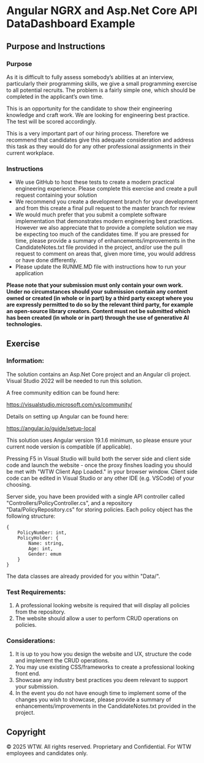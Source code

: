 # Angular NGRX and Asp.Net Core API DataDashboard Example 

## Purpose and Instructions

### Purpose

As it is difficult to fully assess somebody’s abilities at an interview, particularly their programming skills, we give a small programming exercise to all potential recruits. The problem is a fairly simple one, which should be completed in the applicant’s own time.

This is an opportunity for the candidate to show their engineering knowledge and craft work.  We are looking for engineering best practice. The test will be scored accordingly. 

This is a very important part of our hiring process. Therefore we recommend that candidates give this adequate consideration and address this task as they would do for any other professional assignments in their current workplace.

### Instructions 

-   We use GitHub to host these tests to create a modern practical engineering experience. Please complete this exercise and create a pull request containing your solution 
-   We recommend you create a development branch for your development and from this create a final pull request to the master branch for review
-   We would much prefer that you submit a complete software implementation that demonstrates modern engineering best practices.  However we also appreciate that to provide a complete solution we may be expecting too much of the candidates time. If you are pressed for time, please provide a summary of enhancements/improvements in the CandidateNotes.txt file provided in the project, and/or use the pull request to comment on areas that, given more time, you would address or have done differently. 
-   Please update the RUNME.MD file with instructions how to run your application 

**Please note that your submission must only contain your own work. Under no circumstances should your submission contain any content owned or created (in whole or in part) by a third party except where you are expressly permitted to do so by the relevant third party, for example an open-source library creators. Content must not be submitted which has been created (in whole or in part) through the use of generative AI technologies.**

## Exercise

### Information:
The solution contains an Asp.Net Core project and an Angular cli project. Visual Studio 2022 will be needed to run this solution. 

A free community edition can be found here:

https://visualstudio.microsoft.com/vs/community/

Details on setting up Angular can be found here:

https://angular.io/guide/setup-local

This solution uses Angular version 19.1.6 minimum, so please ensure your current node version is compatible (if applicable).

Pressing F5 in Visual Studio will build both the server side and client side code and launch the website - once the proxy finshes loading you should be met with "WTW Client App Loaded." in your browser window.
Client side code can be edited in Visual Studio or any other IDE (e.g. VSCode) of your choosing.

Server side, you have been provided with a single API controller called "Controllers/PolicyController.cs", and a repository "Data/PolicyRepository.cs" for storing policies.
Each policy object has the following structure:

```
{
	PolicyNumber: int,
	PolicyHolder: {
		Name: string,
		Age: int,
		Gender: emum
	}
}
```

The data classes are already provided for you within "Data/".

### Test Requirements:
1. A professional looking website is required that will display all policies from the repository.
2. The website should allow a user to perform CRUD operations on policies.

### Considerations:
1. It is up to you how you design the website and UX, structure the code and implement the CRUD operations.
2. You may use existing CSS/frameworks to create a professional looking front end.
3. Showcase any industry best practices you deem relevant to support your submission.
4. In the event you do not have enough time to implement some of the changes you wish to showcase, please provide a summary of enhancements/improvements in the CandidateNotes.txt provided in the project.

## Copyright
© 2025 WTW. All rights reserved. Proprietary and Confidential. For WTW employees and candidates only.
